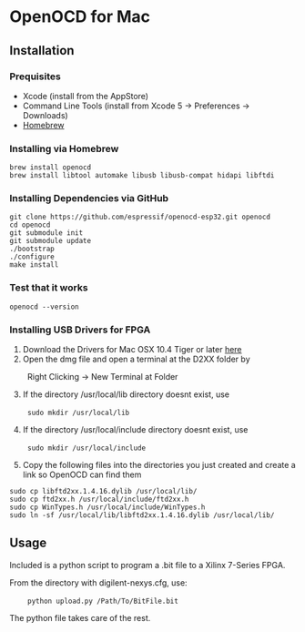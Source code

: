 # OpenOCD for Mac
## Installation
### Prequisites
- Xcode (install from the AppStore)
- Command Line Tools (install from Xcode 5 -> Preferences -> Downloads)
- [Homebrew](http://mxcl.github.io/homebrew/)

### Installing via Homebrew 
```
brew install openocd
brew install libtool automake libusb libusb-compat hidapi libftdi
```
### Installing Dependencies via GitHub
```
git clone https://github.com/espressif/openocd-esp32.git openocd
cd openocd
git submodule init
git submodule update
./bootstrap
./configure
make install
```
### Test that it works 
```
openocd --version
```
### Installing USB Drivers for FPGA
1. Download the Drivers for Mac OSX 10.4 Tiger or later [here](https://www.ftdichip.com/Drivers/D2XX/MacOSX/D2XX1.4.16.dmg)
2. Open the dmg file and open a terminal at the D2XX folder by 

&nbsp;&nbsp;&nbsp;&nbsp;&nbsp;&nbsp;&nbsp;&nbsp;Right Clicking -> New Terminal at Folder
  
3. If the directory /usr/local/lib directory doesnt exist, use

&nbsp;&nbsp;&nbsp;&nbsp;&nbsp;&nbsp;&nbsp;&nbsp;`sudo mkdir /usr/local/lib`

4. If the directory /usr/local/include directory doesnt exist, use

&nbsp;&nbsp;&nbsp;&nbsp;&nbsp;&nbsp;&nbsp;&nbsp;`sudo mkdir /usr/local/include`

5. Copy the following files into the directories you just created and create a link so OpenOCD can find them
```
sudo cp libftd2xx.1.4.16.dylib /usr/local/lib/
sudo cp ftd2xx.h /usr/local/include/ftd2xx.h
sudo cp WinTypes.h /usr/local/include/WinTypes.h
sudo ln -sf /usr/local/lib/libftd2xx.1.4.16.dylib /usr/local/lib/
```

## Usage
Included is a python script to program a .bit file to a Xilinx 7-Series FPGA. 

From the directory with digilent-nexys.cfg, use:

&nbsp;&nbsp;&nbsp;&nbsp;&nbsp;&nbsp;&nbsp;&nbsp;`python upload.py /Path/To/BitFile.bit`

The python file takes care of the rest. 
